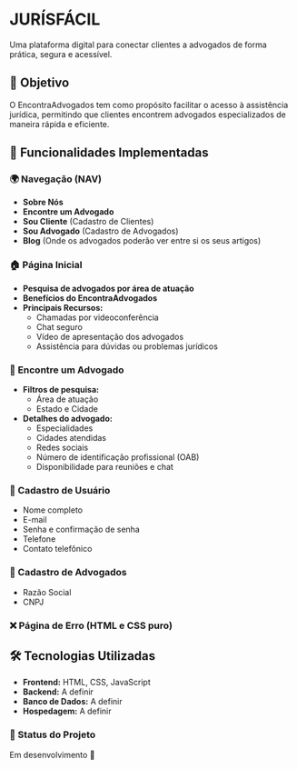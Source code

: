 # JURÍSFÁCIL

Uma plataforma digital para conectar clientes a advogados de forma prática, segura e acessível.

## 🚀 Objetivo
O EncontraAdvogados tem como propósito facilitar o acesso à assistência jurídica, permitindo que clientes encontrem advogados especializados de maneira rápida e eficiente.

## 🔧 Funcionalidades Implementadas

### 🌍 Navegação (NAV)
- **Sobre Nós**
- **Encontre um Advogado**
- **Sou Cliente** (Cadastro de Clientes)
- **Sou Advogado** (Cadastro de Advogados)
- **Blog** (Onde os advogados poderão ver entre si os seus artigos)

### 🏠 Página Inicial
- **Pesquisa de advogados por área de atuação**
- **Benefícios do EncontraAdvogados**
- **Principais Recursos:**
  - Chamadas por videoconferência
  - Chat seguro
  - Vídeo de apresentação dos advogados
  - Assistência para dúvidas ou problemas jurídicos

### 🔎 Encontre um Advogado
- **Filtros de pesquisa:**
  - Área de atuação
  - Estado e Cidade
- **Detalhes do advogado:**
  - Especialidades
  - Cidades atendidas
  - Redes sociais
  - Número de identificação profissional (OAB)
  - Disponibilidade para reuniões e chat

### 📝 Cadastro de Usuário
- Nome completo
- E-mail
- Senha e confirmação de senha
- Telefone
- Contato telefônico

### 📝 Cadastro de Advogados
- Razão Social
- CNPJ

### ❌ Página de Erro (HTML e CSS puro)

## 🛠 Tecnologias Utilizadas
- **Frontend:** HTML, CSS, JavaScript
- **Backend:** A definir
- **Banco de Dados:** A definir
- **Hospedagem:** A definir

### 🚧 Status do Projeto
Em desenvolvimento 🚀

